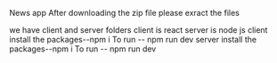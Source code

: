 News app
After downloading the zip file please exract the files

we have client and server folders
client is react
server is node js
client 
install the packages--npm i
To run -- npm run dev
server 
install the packages--npm i
To run -- npm run dev
